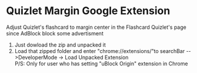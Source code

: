 # Quizlet Margin Google Extension
Adjust Quizlet's flashcard to margin center in the Flashcard Quizlet's page since AdBlock block some advertisment <div>
1. Just dowload the zip and unpacked it
2. Load that zipped folder and enter "chrome://extensions/"to searchBar -->DeveloperMode -> Load Unpacked Extension <br /> 
P/S: Only for user who has setting "uBlock Origin" extension in Chrome
